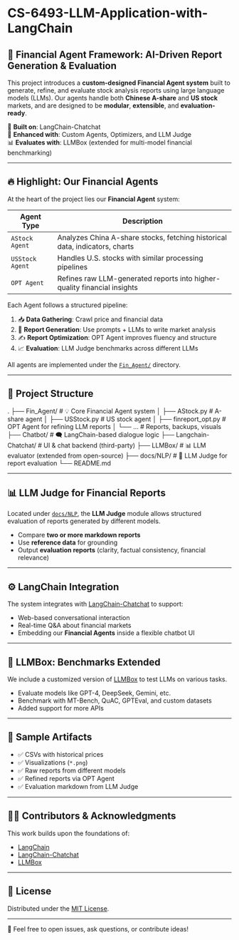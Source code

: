 # CS-6493-LLM-Application-with-LangChain
## 🧠 Financial Agent Framework: AI-Driven Report Generation & Evaluation


This project introduces a **custom-designed Financial Agent system** built to generate, refine, and evaluate stock analysis reports using large language models (LLMs). Our agents handle both **Chinese A-share** and **US stock** markets, and are designed to be **modular**, **extensible**, and **evaluation-ready**.

🔗 **Built on**: LangChain-Chatchat  
🚀 **Enhanced with**: Custom Agents, Optimizers, and LLM Judge  
📊 **Evaluates with**: LLMBox (extended for multi-model financial benchmarking)

---

## 🔥 Highlight: Our Financial Agents

At the heart of the project lies our **Financial Agent** system:

| Agent Type       | Description                                                                 |
|------------------|-----------------------------------------------------------------------------|
| `AStock Agent`   | Analyzes China A-share stocks, fetching historical data, indicators, charts |
| `USStock Agent`  | Handles U.S. stocks with similar processing pipelines                        |
| `OPT Agent`      | Refines raw LLM-generated reports into higher-quality financial insights     |

Each Agent follows a structured pipeline:
1. 📥 **Data Gathering**: Crawl price and financial data
2. 🧾 **Report Generation**: Use prompts + LLMs to write market analysis
3. ✍️ **Report Optimization**: OPT Agent improves fluency and structure
4. 📈 **Evaluation**: LLM Judge benchmarks across different LLMs

All agents are implemented under the [`Fin_Agent/`](./Fin_Agent) directory.

---

## 🧱 Project Structure

. ├── Fin_Agent/ # 💡 Core Financial Agent system 
│ ├── AStock.py # A-share agent 
│ ├── USStock.py # US stock agent 
│ ├── finreport_opt.py # OPT Agent for refining LLM reports 
│ └── ... # Reports, backups, visuals 
├── Chatbot/ # 🗨️ LangChain-based dialogue logic 
├── Langchain-Chatchat/ # UI & chat backend (third-party) 
├── LLMBox/ # 📊 LLM evaluator (extended from open-source) 
├── docs/NLP/ # 📐 LLM Judge for report evaluation 
└── README.md

---

## 📊 LLM Judge for Financial Reports

Located under [`docs/NLP`](./docs/NLP), the **LLM Judge** module allows structured evaluation of reports generated by different models.

- Compare **two or more markdown reports**
- Use **reference data** for grounding
- Output **evaluation reports** (clarity, factual consistency, financial relevance)

---

## ⚙️ LangChain Integration

The system integrates with [LangChain-Chatchat](https://github.com/chatchat-space/Langchain-Chatchat) to support:
- Web-based conversational interaction
- Real-time Q&A about financial markets
- Embedding our **Financial Agents** inside a flexible chatbot UI

---

## 🧪 LLMBox: Benchmarks Extended

We include a customized version of [LLMBox](https://github.com/RUCAIBox/LLMBox) to test LLMs on various tasks.

- Evaluate models like GPT-4, DeepSeek, Gemini, etc.
- Benchmark with MT-Bench, QuAC, GPTEval, and custom datasets
- Added support for more APIs

---

## 📎 Sample Artifacts

- ✅ CSVs with historical prices
- ✅ Visualizations (`*.png`)
- ✅ Raw reports from different models
- ✅ Refined reports via OPT Agent
- ✅ Evaluation markdown from LLM Judge

---


## 🧑‍💻 Contributors & Acknowledgments

This work builds upon the foundations of:
- [LangChain](https://github.com/langchain-ai/langchain)
- [LangChain-Chatchat](https://github.com/chatchat-space/Langchain-Chatchat)
- [LLMBox](https://github.com/RUCAIBox/LLMBox)

---

## 📄 License

Distributed under the [MIT License](./LICENSE).

---

💬 Feel free to open issues, ask questions, or contribute ideas!